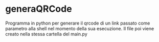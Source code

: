 # generaQRCode

Programma in python per generare il qrcode di un link passato come parametro alla shell nel momento della sua esecuzione.
Il file poi viene creato nella stessa cartella del main.py
